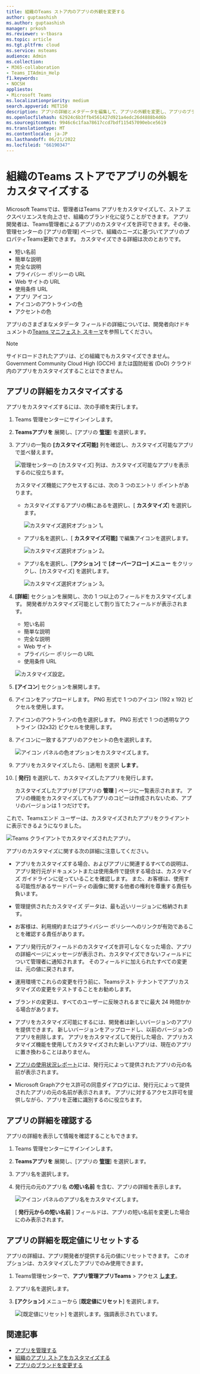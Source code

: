 ```yaml
---
title: 組織のTeams ストア内のアプリの外観を変更する
author: guptaashish
ms.author: guptaashish
manager: prkosh
ms.reviewer: v-tbasra
ms.topic: article
ms.tgt.pltfrm: cloud
ms.service: msteams
audience: Admin
ms.collection:
- M365-collaboration
- Teams_ITAdmin_Help
f1.keywords:
- NOCSH
appliesto:
- Microsoft Teams
ms.localizationpriority: medium
search.appverid: MET150
description: アプリの詳細とメタデータを編集して、アプリの外観を変更し、アプリのブランドを変更する方法について説明します。
ms.openlocfilehash: 62924c6b3ffb4561427d921a4edc26d4888b4d6b
ms.sourcegitcommit: 9946c6c1faa78617ccd7bdf115457090ebce5619
ms.translationtype: MT
ms.contentlocale: ja-JP
ms.lasthandoff: 06/21/2022
ms.locfileid: "66190347"
---
```

# <a name="customize-appearance-of-apps-in-your-organizations-teams-store"></a>組織のTeams ストアでアプリの外観をカスタマイズする

Microsoft Teamsでは、管理者はTeams アプリをカスタマイズして、ストア エクスペリエンスを向上させ、組織のブランド化に従うことができます。 アプリ開発者は、Teams管理者によるアプリのカスタマイズを許可できます。その後、管理センターの [アプリの管理] ページで、組織のニーズに基づいてアプリのプロパティTeams更新できます。 カスタマイズできる詳細は次のとおりです。

* 短い名前
* 簡単な説明
* 完全な説明
* プライバシー ポリシーの URL
* Web サイトの URL
* 使用条件 URL
* アプリ アイコン
* アイコンのアウトラインの色
* アクセントの色

アプリのさまざまなメタデータ フィールドの詳細については、開発者向けドキュメントの[Teams マニフェスト スキーマ](/microsoftteams/platform/resources/schema/manifest-schema)を参照してください。

> [!NOTE]
> サイドロードされたアプリは、どの組織でもカスタマイズできません。 Government Community Cloud High (GCCH) または国防総省 (DoD) クラウド内のアプリをカスタマイズすることはできません。

## <a name="customize-details-of-an-app"></a>アプリの詳細をカスタマイズする

アプリをカスタマイズするには、次の手順を実行します。

1. Teams 管理センターにサインインします。

1. **Teamsアプリを** 展開し、[アプリの **[管理](https://admin.teams.microsoft.com/policies/manage-apps)**] を選択します。

1. アプリの一覧の **[カスタマイズ可能]** 列を確認し、カスタマイズ可能なアプリで並べ替えます。

   ![管理センターの [カスタマイズ] 列は、カスタマイズ可能なアプリを表示するのに役立ちます。](media/customizable-apps-in-tac.png)

   カスタマイズ機能にアクセスするには、次の 3 つのエントリ ポイントがあります。

   * カスタマイズするアプリの横にあるを選択し、[ **カスタマイズ**] を選択します。

     ![カスタマイズ選択オプション 1。](media/select-app-to-customize1.png)

   * アプリ名を選択し、[ **カスタマイズ可能]** で編集アイコンを選択します。

     ![カスタマイズ選択オプション 2。](media/communities-microsoft.png)

   * アプリ名を選択し、[**アクション]** で **[オーバーフロー] メニュー** をクリックし、[カスタマイズ] を選択します。

     ![カスタマイズ選択オプション 3。](media/customize-action-menu.png)

1. **[詳細**] セクションを展開し、次の 1 つ以上のフィールドをカスタマイズします。 開発者がカスタマイズ可能として割り当てたフィールドが表示されます。

    * 短い名前
    * 簡単な説明
    * 完全な説明
    * Web サイト
    * プライバシー ポリシーの URL
    * 使用条件 URL

   ![カスタマイズ設定。](media/customize-settings.png)

1. **[アイコン**] セクションを展開します。

1. アイコンをアップロードします。 PNG 形式で 1 つのアイコン (192 x 192) ピクセルを使用します。

1. アイコンのアウトラインの色を選択します。 PNG 形式で 1 つの透明なアウトライン (32x32) ピクセルを使用します。

1. アイコンに一致するアプリのアクセントの色を選択します。

   ![アイコン パネルの色オプションをカスタマイズします。](media/customize-app-colors.png)

1. アプリをカスタマイズしたら、[適用] を選択 **します**。

1. [ **発行]** を選択して、カスタマイズしたアプリを発行します。

   カスタマイズしたアプリが [アプリの **管理** ] ページに一覧表示されます。 アプリの機能をカスタマイズしてもアプリのコピーは作成されないため、アプリのバージョンは 1 つだけです。

これで、Teamsエンド ユーザーは、カスタマイズされたアプリをクライアントに表示できるようになりました。

   ![Teams クライアントでカスタマイズされたアプリ。](media/contoso-app.png)

アプリのカスタマイズに関する次の詳細に注意してください。

* アプリをカスタマイズする場合、およびアプリに関連するすべての説明は、アプリ発行元がドキュメントまたは使用条件で提供する場合は、カスタマイズ ガイドラインに従っていることを確認します。 また、お客様は、使用する可能性があるサードパーティの画像に関する他者の権利を尊重する責任も負います。

* 管理提供されたカスタマイズ データは、最も近いリージョンに格納されます。

* お客様は、利用規約またはプライバシー ポリシーへのリンクが有効であることを確認する責任があります。

* アプリ発行元がフィールドのカスタマイズを許可しなくなった場合、アプリの詳細ページにメッセージが表示され、カスタマイズできないフィールドについて管理者に通知されます。 そのフィールドに加えられたすべての変更は、元の値に戻されます。

* 運用環境でこれらの変更を行う前に、Teamsテスト テナントでアプリカスタマイズの変更をテストすることをお勧めします。

* ブランドの変更は、すべてのユーザーに反映されるまでに最大 24 時間かかる場合があります。

* アプリをカスタマイズ可能にするには、開発者は新しいバージョンのアプリを提供できます。 新しいバージョンをアップロードし、以前のバージョンのアプリを削除します。 アプリをカスタマイズして発行した場合、アプリカスタマイズ機能を使用してカスタマイズされた新しいアプリは、現在のアプリに置き換わることはありません。

* [アプリの使用状況レポート](teams-analytics-and-reports/app-usage-report.md)には、発行元によって提供されたアプリの元の名前が表示されます。

* Microsoft Graphアクセス許可の同意ダイアログには、発行元によって提供されたアプリの元の名前が表示されます。 アプリに対するアクセス許可を提供しながら、アプリを正確に識別するのに役立ちます。

## <a name="review-app-details"></a>アプリの詳細を確認する

アプリの詳細を表示して情報を確認することもできます。

1. Teams 管理センターにサインインします。

1. **Teamsアプリを** 展開し、[アプリの **[管理](https://admin.teams.microsoft.com/policies/manage-apps)**] を選択します。

1. アプリ名を選択します。

1. 発行元の元のアプリ名 **の短い名前** を含む、アプリの詳細を表示します。

   ![アイコン パネルのアプリ名をカスタマイズします。](media/original-app-version.png)

   [ **発行元からの短い名前** ] フィールドは、アプリの短い名前を変更した場合にのみ表示されます。

## <a name="reset-app-details-to-default-values"></a>アプリの詳細を既定値にリセットする

アプリの詳細は、アプリ開発者が提供する元の値にリセットできます。 このオプションは、カスタマイズしたアプリでのみ使用できます。

1. Teams管理センターで、**アプリ管理アプリTeams** > アクセス **[します](https://admin.teams.microsoft.com/policies/manage-apps)**。

1. アプリ名を選択します。

1. **[アクション]** メニューから [**既定値にリセット**] を選択します。

   ![[既定値にリセット] を選択します。強調表示されています。](media/select-reset.png)

## <a name="related-article"></a>関連記事

* [アプリを管理する](manage-apps.md)
* [組織のアプリ ストアをカスタマイズする](customize-your-app-store.md)
* [アプリのブランドを変更する](https://techcommunity.microsoft.com/t5/microsoft-teams-blog/rebrand-apps-to-your-own-organization-s-branding-with-app/ba-p/2376296)
